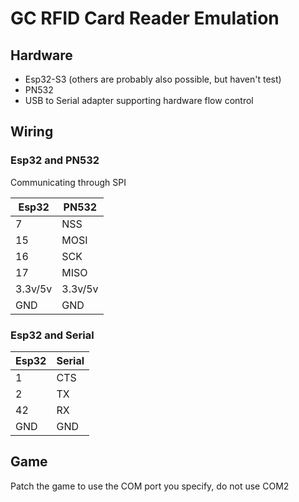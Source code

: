 # GC RFID Card Reader Emulation

## Hardware

- Esp32-S3 (others are probably also possible, but haven't test)
- PN532
- USB to Serial adapter supporting hardware flow control

## Wiring

### Esp32 and PN532

Communicating through SPI

| Esp32   | PN532   |
| ------- | ------- |
| 7       | NSS     |
| 15      | MOSI    |
| 16      | SCK     |
| 17      | MISO    |
| 3.3v/5v | 3.3v/5v |
| GND     | GND     |

### Esp32 and Serial

| Esp32 | Serial |
| ----- | ------ |
| 1     | CTS    |
| 2     | TX     |
| 42    | RX     |
| GND   | GND    |

## Game

Patch the game to use the COM port you specify, do not use COM2
